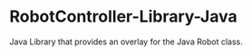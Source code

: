 RobotController-Library-Java
============================

Java Library that provides an overlay for the Java Robot class.
